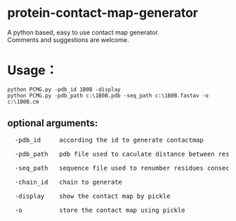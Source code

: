 # protein-contact-map-generator
  A python based, easy to use contact map generator. <br>
  Comments and suggestions are welcome.

# Usage：
  `python PCMG.py -pdb_id 1B0B -display` <br>
  `python PCMG.py -pdb_path c:\1B0B.pdb -seq_path c:\1B0B.fastav -o c:\1B0B.cm` <br>
## optional arguments:
  <pre>
  -pdb_id     according the id to generate contactmap <br>
  -pdb_path   pdb file used to caculate distance between residues <br>
  -seq_path   sequence file used to renumber residues consecutively <br>
  -chain_id   chain to generate <br>
  -display    show the contact map by pickle <br>
  -o          store the contact map using pickle <br>
  </pre>
   
  

  

  

